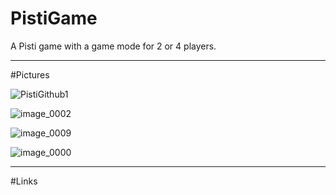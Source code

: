 # PistiGame

A Pisti game with a game mode for 2 or 4 players.

---

#Pictures

![PistiGithub1](https://github.com/BK-97/PistiGame/assets/59361739/c16a21d5-764f-4929-ab34-e8f66709c5d5)

![image_0002](https://github.com/BK-97/PistiGame/assets/59361739/e4d92ad2-8d5e-4015-a366-e58a03a0508a)

![image_0009](https://github.com/BK-97/PistiGame/assets/59361739/60e9799f-0c7b-44ad-a2fd-69a57b6d140d)

![image_0000](https://github.com/BK-97/PistiGame/assets/59361739/a9b5333d-3917-4692-a825-ccb86ce9ccf0)

---

#Links
